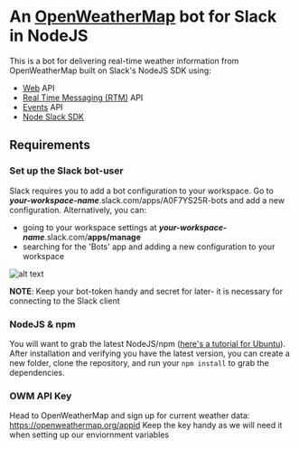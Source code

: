 # An [OpenWeatherMap](https://openweathermap.org/api) bot for Slack in NodeJS 
This is a bot for delivering real-time weather information from OpenWeatherMap built on Slack's NodeJS SDK using:
- [Web](https://api.slack.com/web) API
- [Real Time Messaging (RTM)](https://api.slack.com/rtm) API
- [Events](https://api.slack.com/events-api) API
- [Node Slack SDK](https://github.com/slackapi/node-slack-sdk)

## Requirements
### Set up the Slack bot-user
Slack requires you to add a bot configuration to your workspace. Go to 
 **_your-workspace-name_**.slack.com/apps/A0F7YS25R-bots 
and add a new configuration.
Alternatively, you can:
- going to your workspace settings at **_your-workspace-name_**.slack.com/**apps/manage**
- searching for the 'Bots' app and adding a new configuration to your workspace

![alt text](https://i.imgur.com/QuwB4M1.gif "Search and add")

**NOTE**: Keep your bot-token handy and secret for later- it is necessary for connecting to the Slack client

### NodeJS & npm
You will want to grab the latest NodeJS/npm ([here's a tutorial for Ubuntu](https://tecadmin.net/install-latest-nodejs-npm-on-ubuntu/)).
After installation and verifying you have the latest version, you can create a new folder, clone the repository, and run your `npm install` to grab the dependencies.

### OWM API Key
Head to OpenWeatherMap and sign up for current weather data: https://openweathermap.org/appid
Keep the key handy as we will need it when setting up our enviornment variables
